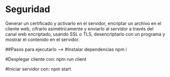 # Seguridad
Generar un certificado y activarlo en el servidor, encriptar un archivo en el cliente web, cifrarlo asimétricamente y enviarlo al servidor a través del canal web encriptado, usando SSL o TLS, desencriptarlo con un programa y mostrar el contenido en el servidor.

##Pasos para ejecutarlo -->
#Instalar dependencias
npm i

#Desplegar cliente con:
npm run client

#Iniciar servidor con:
npm start